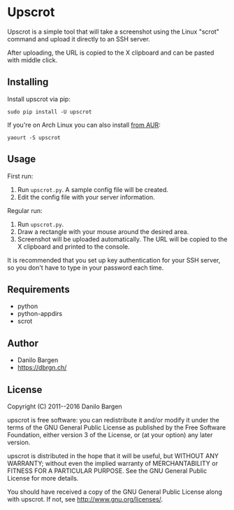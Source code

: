 # Upscrot

Upscrot is a simple tool that will take a screenshot using the Linux "scrot"
command and upload it directly to an SSH server.

After uploading, the URL is copied to the X clipboard and can be pasted with
middle click.

## Installing

Install upscrot via pip:

    sudo pip install -U upscrot

If you're on Arch Linux you can also install
[from AUR](https://aur.archlinux.org/packages/upscrot/):

    yaourt -S upscrot

## Usage

First run:

1. Run `upscrot.py`. A sample config file will be created.
2. Edit the config file with your server information.

Regular run:

1. Run `upscrot.py`.
2. Draw a rectangle with your mouse around the desired area.
3. Screenshot will be uploaded automatically. The URL will be
   copied to the X clipboard and printed to the console.

It is recommended that you set up key authentication for your SSH server, so
you don't have to type in your password each time.

## Requirements

* python
* python-appdirs
* scrot

## Author

* Danilo Bargen
* https://dbrgn.ch/

## License

Copyright (C) 2011--2016 Danilo Bargen

upscrot is free software: you can redistribute it and/or modify it under the
terms of the GNU General Public License as published by the Free Software
Foundation, either version 3 of the License, or (at your option) any later
version.

upscrot is distributed in the hope that it will be useful, but WITHOUT ANY
WARRANTY; without even the implied warranty of MERCHANTABILITY or FITNESS FOR A
PARTICULAR PURPOSE. See the GNU General Public License for more details.

You should have received a copy of the GNU General Public License along with
upscrot. If not, see http://www.gnu.org/licenses/.
